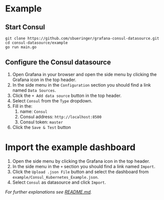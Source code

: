 
# Example

## Start Consul

````
git clone https://github.com/sbueringer/grafana-consul-datasource.git
cd consul-datasource/example
go run main.go
````

## Configure the Consul datasource

1. Open Grafana in your browser and open the side menu by clicking the Grafana icon in the top header.
2. In the side menu in the `Configuration` section you should find a link named `Data Sources`.
3. Click the `+ Add data source` button in the top header.
4. Select `Consul` from the `Type` dropdown.
5. Fill in the:
    1. name: `Consul`
    2. Consul address: `http://localhost:8500`
    3. Consul token: `master`
6. Click the `Save & Test` button
 
# Import the example dashboard
 
1. Open the side menu by clicking the Grafana icon in the top header.
2. In the side menu in the `+` section you should find a link named `Import`.
3. Click the `Upload .json File` button and select the dashboard from `example/Consul_Kubernetes_Example.json`.
4. Select `Consul` as datasource and click `Import`.

*For further explanations see [README.md](https://github.com/sbueringer/grafana-consul-datasource/README.md]).*
